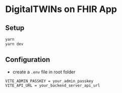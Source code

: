 # DigitalTWINs on FHIR App

## Setup

```sh
yarn
yarn dev
```

## Configuration 

- create a `.env` file in root folder

```
VITE_ADMIN_PASSKEY = your_admin_passkey
VITE_API_URL = your_backend_server_api_url
```



